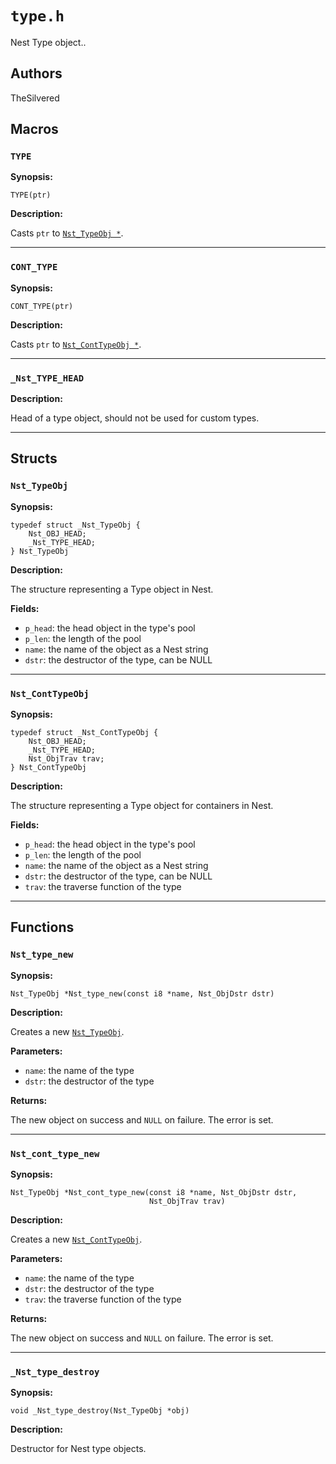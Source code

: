 # `type.h`

Nest Type object..

## Authors

TheSilvered

## Macros

### `TYPE`

**Synopsis:**

```better-c
TYPE(ptr)
```

**Description:**

Casts `ptr` to [`Nst_TypeObj *`](c_api-type.md#nst_typeobj).

---

### `CONT_TYPE`

**Synopsis:**

```better-c
CONT_TYPE(ptr)
```

**Description:**

Casts `ptr` to [`Nst_ContTypeObj *`](c_api-type.md#nst_conttypeobj).

---

### `_Nst_TYPE_HEAD`

**Description:**

Head of a type object, should not be used for custom types.

---

## Structs

### `Nst_TypeObj`

**Synopsis:**

```better-c
typedef struct _Nst_TypeObj {
    Nst_OBJ_HEAD;
    _Nst_TYPE_HEAD;
} Nst_TypeObj
```

**Description:**

The structure representing a Type object in Nest.

**Fields:**

- `p_head`: the head object in the type's pool
- `p_len`: the length of the pool
- `name`: the name of the object as a Nest string
- `dstr`: the destructor of the type, can be NULL

---

### `Nst_ContTypeObj`

**Synopsis:**

```better-c
typedef struct _Nst_ContTypeObj {
    Nst_OBJ_HEAD;
    _Nst_TYPE_HEAD;
    Nst_ObjTrav trav;
} Nst_ContTypeObj
```

**Description:**

The structure representing a Type object for containers in Nest.

**Fields:**

- `p_head`: the head object in the type's pool
- `p_len`: the length of the pool
- `name`: the name of the object as a Nest string
- `dstr`: the destructor of the type, can be NULL
- `trav`: the traverse function of the type

---

## Functions

### `Nst_type_new`

**Synopsis:**

```better-c
Nst_TypeObj *Nst_type_new(const i8 *name, Nst_ObjDstr dstr)
```

**Description:**

Creates a new [`Nst_TypeObj`](c_api-type.md#nst_typeobj).

**Parameters:**

- `name`: the name of the type
- `dstr`: the destructor of the type

**Returns:**

The new object on success and `NULL` on failure. The error is set.

---

### `Nst_cont_type_new`

**Synopsis:**

```better-c
Nst_TypeObj *Nst_cont_type_new(const i8 *name, Nst_ObjDstr dstr,
                               Nst_ObjTrav trav)
```

**Description:**

Creates a new [`Nst_ContTypeObj`](c_api-type.md#nst_conttypeobj).

**Parameters:**

- `name`: the name of the type
- `dstr`: the destructor of the type
- `trav`: the traverse function of the type

**Returns:**

The new object on success and `NULL` on failure. The error is set.

---

### `_Nst_type_destroy`

**Synopsis:**

```better-c
void _Nst_type_destroy(Nst_TypeObj *obj)
```

**Description:**

Destructor for Nest type objects.

